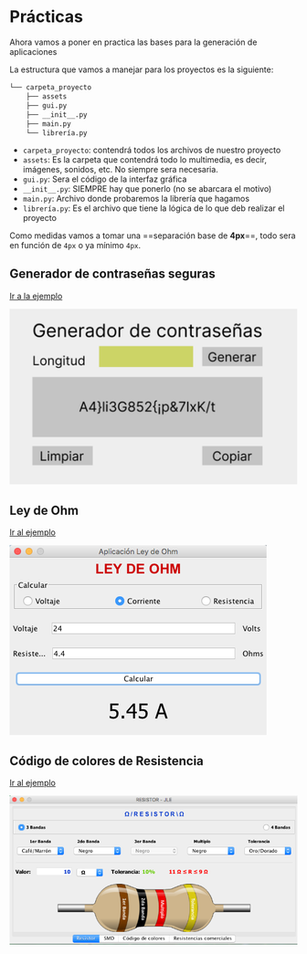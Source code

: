 # Prácticas
Ahora vamos a poner en practica las bases para la generación de aplicaciones

La estructura que vamos a manejar para los proyectos es la siguiente:

```
└── carpeta_proyecto
    ├── assets
    ├── gui.py
    ├── __init__.py
    ├── main.py
    └── librería.py
```

- `carpeta_proyecto`: contendrá todos los archivos de nuestro proyecto
- `assets`: Es la carpeta que contendrá todo lo multimedia, es decir, imágenes, sonidos, etc. No siempre sera necesaria.
- `gui.py`: Sera el código de la interfaz gráfica
- `__init__.py`: SIEMPRE hay que ponerlo (no se abarcara el motivo)
- `main.py`: Archivo donde probaremos la librería que hagamos
- `librería.py`: Es el archivo que tiene la lógica de lo que deb realizar el proyecto

Como medidas vamos a tomar una ==separación base de **4px**==, todo sera en función de `4px` o ya mínimo `4px`.

## Generador de contraseñas seguras

[Ir a la ejemplo](./password_generator/)

[![ui pass generator](imgs/pass_ui.svg)](./password_generator)

## Ley de Ohm

[Ir al ejemplo](./law_ohm/)

![ley de ohm](https://raw.githubusercontent.com/jalmx/Curso-CBTIS-85/master/view.png)


## Código de colores de Resistencia

[Ir al ejemplo](./code_color/)

![código de colores](imgs/app_rest.png)

